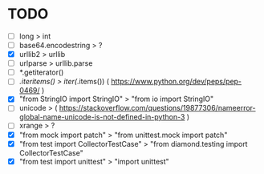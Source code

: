 # TODO

- [ ] long > int
- [ ] base64.encodestring > ?
- [x] urllib2 > urllib
- [ ] urlparse > urllib.parse
- [ ] *.getiterator()
- [ ] *.iteritems() > iter(*.items()) ( https://www.python.org/dev/peps/pep-0469/ )
- [x] "from StringIO import StringIO" > "from io import StringIO"
- [ ] unicode > ( https://stackoverflow.com/questions/19877306/nameerror-global-name-unicode-is-not-defined-in-python-3 )
- [ ] xrange > ?
- [x] "from mock import patch" > "from unittest.mock import patch"
- [x] "from test import CollectorTestCase" > "from diamond.testing import CollectorTestCase"
- [x] "from test import unittest" > "import unittest"
